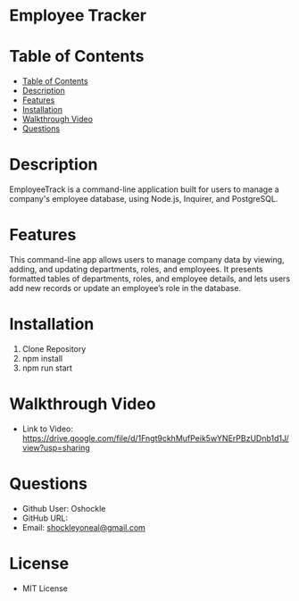 # Employee Tracker

# Table of Contents
- [Table of Contents](#table-of-contents)
- [Description](#description)
- [Features](#features)
- [Installation](#installation)
- [Walkthrough Video](#walkthrough-video)
- [Questions](#questions)

# Description
EmployeeTrack is a command-line application built for users to manage a company's employee database, using Node.js, Inquirer, and PostgreSQL.

# Features
This command-line app allows users to manage company data by viewing, adding, and updating departments, roles, and employees. It presents formatted tables of departments, roles, and employee details, and lets users add new records or update an employee’s role in the database.

# Installation
1. Clone Repository 
2. npm install 
3. npm run start


# Walkthrough Video
- Link to Video: https://drive.google.com/file/d/1Fngt9ckhMufPeik5wYNErPBzUDnb1d1J/view?usp=sharing 


# Questions
- Github User: Oshockle
- GitHub URL: 
- Email: shockleyoneal@gmail.com

# License
- MIT License 